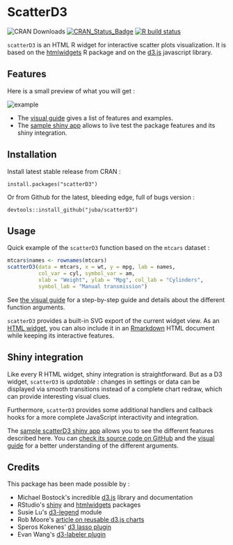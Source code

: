 # ScatterD3

![CRAN Downloads](https://cranlogs.r-pkg.org/badges/last-month/scatterD3)
[![CRAN_Status_Badge](https://www.r-pkg.org/badges/version-ago/scatterD3)](https://cran.r-project.org/package=scatterD3)
[![R build status](https://github.com/juba/scatterD3/workflows/R-CMD-check/badge.svg)](https://github.com/juba/scatterD3/actions?query=workflow%3AR-CMD-check)

`scatterD3` is an HTML R widget for interactive scatter plots visualization.
It is based on the [htmlwidgets](https://www.htmlwidgets.org/) R package and on
the [d3.js](https://d3js.org/) javascript library.

## Features

Here is a small preview of what you will get :

![example](https://raw.github.com/juba/scatterD3/master/resources/scatterD3.gif)

- The
[visual guide](https://juba.github.io/scatterD3/articles/introduction.html) gives a list of features and examples.
- The [sample shiny app](https://data.nozav.org/app/scatterD3/) allows to live test the package features and its shiny integration.

## Installation

Install latest stable release from CRAN :

    install.packages("scatterD3")

Or from Github for the latest, bleeding edge, full of bugs version :

    devtools::install_github("juba/scatterD3")

## Usage

Quick example of the `scatterD3`  function based on the `mtcars` dataset :

```r
mtcars$names <- rownames(mtcars)
scatterD3(data = mtcars, x = wt, y = mpg, lab = names,
          col_var = cyl, symbol_var = am,
          xlab = "Weight", ylab = "Mpg", col_lab = "Cylinders",
          symbol_lab = "Manual transmission")
```

See [the visual guide](https://juba.github.io/scatterD3/articles/introduction.html) for a step-by-step guide and details about the different function arguments.

`scatterD3` provides a built-in SVG export of the current widget view. As an [HTML widget](https://www.htmlwidgets.org/), you can also include it in an [Rmarkdown](https://rmarkdown.rstudio.com/) HTML document while keeping its interactive features.

## Shiny integration

Like every R HTML widget, shiny integration is straightforward. But as a D3
widget, `scatterD3` is *updatable* : changes in settings or data can be
displayed via smooth transitions instead of a complete chart redraw, which can
provide interesting visual clues.

Furthermore, `scatterD3` provides some additional handlers and callback hooks
for a more complete JavaScript interactivity and integration.

The [sample scatterD3 shiny app](https://data.nozav.org/app/scatterD3/) allows
you to see the different features described here. You
can [check its source code on GitHub](https://github.com/juba/scatterD3_shiny_app)
and the [visual guide](https://juba.github.io/scatterD3/articles/introduction.html) for
a better understanding of the different arguments.

## Credits

This package has been made possible by :

- Michael Bostock's incredible [d3.js](https://d3js.org/) library and documentation
- RStudio's [shiny](https://shiny.rstudio.com/) and [htmlwidgets](https://www.htmlwidgets.org/) packages
- Susie Lu's [d3-legend](https://github.com/susielu/d3-legend) module
- Rob Moore's [article on reusable d3.js charts](https://www.toptal.com/d3-js/towards-reusable-d3-js-charts)
- Speros Kokenes' [d3 lasso plugin](https://github.com/skokenes/D3-Lasso-Plugin)
- Evan Wang's [d3-labeler plugin](https://github.com/tinker10/D3-Labeler)
